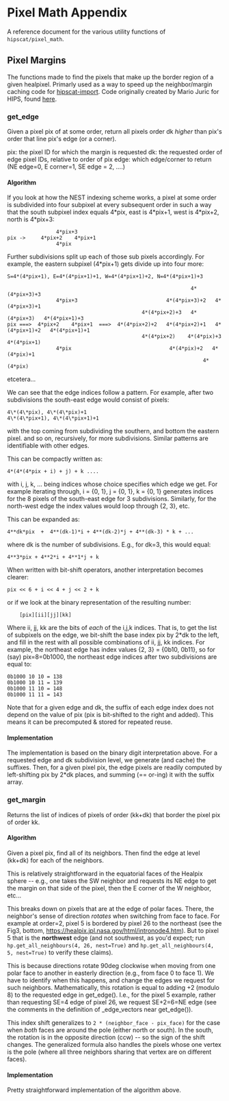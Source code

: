 # Pixel Math Appendix
A reference document for the various utility functions of `hipscat/pixel_math`.

## Pixel Margins
The functions made to find the pixels that make up the border region of a given healpixel. Primarly used as a way to speed up the neighbor/margin caching code for [hipscat-import](https://github.com/astronomy-commons/hipscat-import/). Code originally created by Mario Juric for HIPS, found [here](https://github.com/mjuric/HIPS/blob/feature/multiprocess/hipscat/healpix.py).

### get_edge
Given a pixel pix of at some order, return all
pixels order dk _higher_ than pix's order that line
pix's edge (or a corner).

pix: the pixel ID for which the margin is requested
dk: the requested order of edge pixel IDs, relative to order of pix
edge: which edge/corner to return (NE edge=0, E corner=1, SE edge = 2, ....)

#### Algorithm

If you look at how the NEST indexing scheme works, a pixel at some order is
subdivided into four subpixel at every subsequent order in such a way that the south
subpixel index equals 4\*pix, east is 4\*pix+1, west is 4\*pix+2, north is 4\*pix+3:

```
                4*pix+3
pix ->     4*pix+2    4*pix+1
                4*pix
```

Further subdivisions split up each of those sub pixels accordingly. For example,
the eastern subpixel (4*pix+1) gets divide up into four more:

```
S=4*(4*pix+1), E=4*(4*pix+1)+1, W=4*(4*pix+1)+2, N=4*(4*pix+1)+3

                                                            4*(4*pix+3)+3
                4*pix+3                             4*(4*pix+3)+2   4*(4*pix+3)+1
                                            4*(4*pix+2)+3   4*(4*pix+3)   4*(4*pix+1)+3
pix ===>  4*pix+2    4*pix+1  ===>  4*(4*pix+2)+2   4*(4*pix+2)+1   4*(4*pix+1)+2   4*(4*pix+1)+1
                                            4*(4*pix+2)    4*(4*pix)+3    4*(4*pix+1)
                4*pix                                4*(4*pix)+2   4*(4*pix)+1
                                                                4*(4*pix)
```
etcetera...

We can see that the edge indices follow a pattern. For example, after two
subdivisions the south-east edge would consist of pixels:
```
4\*(4\*pix), 4\*(4\*pix)+1
4\*(4\*pix+1), 4\*(4\*pix+1)+1
```
with the top coming from subdividing the southern, and bottom the eastern pixel.
and so on, recursively, for more subdivisions. Similar patterns are identifiable
with other edges.

This can be compactly written as:

```
4*(4*(4*pix + i) + j) + k ....
```

with i, j, k, ... being indices whose choice specifies which edge we get.
For example iterating through, i = {0, 1}, j = {0, 1}, k = {0, 1} generates indices
for the 8 pixels of the south-east edge for 3 subdivisions. Similarly, for
the north-west edge the index values would loop through {2, 3}, etc.

This can be expanded as:

```
4**dk*pix  +  4**(dk-1)*i + 4**(dk-2)*j + 4**(dk-3) * k + ...
```

where dk is the number of subdivisions. E.g., for dk=3, this would equal:

```
4**3*pix + 4**2*i + 4**1*j + k
```

When written with bit-shift operators, another interpretation becomes clearer:

```
pix << 6 + i << 4 + j << 2 + k
```

or if we look at the binary representation of the resulting number:

```
    [pix][ii][jj][kk]
```

Where ii, jj, kk are the bits of _each_ of the i,j,k indices. That is, to get the
list of subpixels on the edge, we bit-shift the base index pix by 2*dk to the left,
and fill in the rest with all possible combinations of ii, jj, kk indices. For example,
the northeast edge has index values {2, 3} = {0b10, 0b11}, so for (say) pix=8=0b1000, the
northeast edge indices after two subdivisions are equal to:

```
0b1000 10 10 = 138
0b1000 10 11 = 139
0b1000 11 10 = 148
0b1000 11 11 = 143
```

Note that for a given edge and dk, the suffix of each edge index does not depend on
the value of pix (pix is bit-shifted to the right and added). This means it can be
precomputed & stored for repeated reuse.

#### Implementation

The implementation is based on the binary digit interpretation above. For a requested
edge and dk subdivision level, we generate (and cache) the suffixes. Then, for a given
pixel pix, the edge pixels are readily computed by left-shifting pix by 2*dk places,
and summing (== or-ing) it with the suffix array.

### get_margin
Returns the list of indices of pixels of order (kk+dk) that
border the pixel pix of order kk.

#### Algorithm
Given a pixel pix, find all of its neighbors. Then find the
edge at level (kk+dk) for each of the neighbors.

This is relatively straightforward in the equatorial faces of the Healpix
sphere -- e.g., one takes the SW neighbor and requests its NE edge to get
the margin on that side of the pixel, then the E corner of the W neighbor,
etc...

This breaks down on pixels that are at the edge of polar faces. There,
the neighbor's sense of direction _rotates_ when switching from face to
face. For example at order=2, pixel 5 is bordered by pixel 26 to the
northeast (see the Fig3, bottom, https://healpix.jpl.nasa.gov/html/intronode4.htm).
But to pixel 5 that is the **northwest** edge (and not southwest, as you'd
expect; run `hp.get_all_neighbours(4, 26, nest=True)` and
`hp.get_all_neighbours(4, 5, nest=True)` to verify these claims).

This is because directions rotate 90deg clockwise when moving from one
polar face to another in easterly direction (e.g., from face 0 to face 1).
We have to identify when this happens, and change the edges we request
for such neighbors. Mathematically, this rotation is equal to adding +2
(modulo 8) to the requested edge in get_edge(). I.e., for the
pixel 5 example, rather than requesting SE=4 edge of pixel 26,
we request SE+2=6=NE edge (see the comments in the definition of _edge_vectors
near get_edge()).

This index shift generalizes to `2 * (neighbor_face - pix_face)` for the case
when _both_ faces are around the pole (either north or south). In the south,
the rotation is in the opposite direction (ccw) -- so the sign of the shift
changes. The generalized formula also handles the pixels whose one vertex
is the pole (where all three neighbors sharing that vertex are on different
faces).

#### Implementation
Pretty straightforward implementation of the algorithm above.